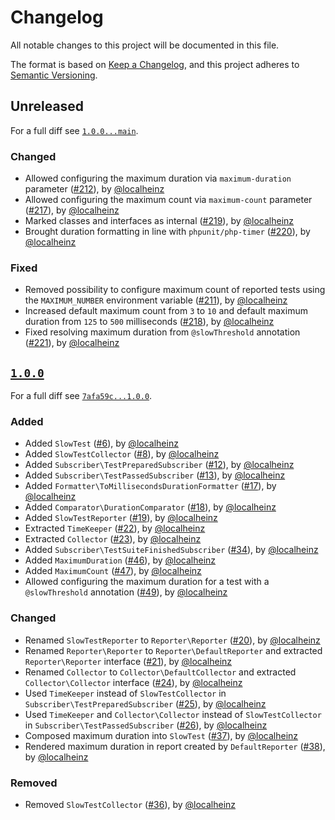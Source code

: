 # Changelog

All notable changes to this project will be documented in this file.

The format is based on [Keep a Changelog](https://keepachangelog.com/en/1.0.0/), and this project adheres to [Semantic Versioning](https://semver.org/spec/v2.0.0.html).

## Unreleased

For a full diff see [`1.0.0...main`][1.0.0...main].

### Changed

- Allowed configuring the maximum duration via `maximum-duration` parameter ([#212]), by [@localheinz]
- Allowed configuring the maximum count via `maximum-count` parameter ([#217]), by [@localheinz]
- Marked classes and interfaces as internal ([#219]), by [@localheinz]
- Brought duration formatting in line with `phpunit/php-timer` ([#220]), by [@localheinz]

### Fixed

- Removed possibility to configure maximum count of reported tests using the `MAXIMUM_NUMBER` environment variable ([#211]), by [@localheinz]
- Increased default maximum count from `3` to `10` and default maximum duration from `125` to `500` milliseconds ([#218]), by [@localheinz]
- Fixed resolving maximum duration from `@slowThreshold` annotation ([#221]), by [@localheinz]


## [`1.0.0`][1.0.0]

For a full diff see [`7afa59c...1.0.0`][7afa59c...1.0.0].

### Added

- Added `SlowTest` ([#6]), by [@localheinz]
- Added `SlowTestCollector` ([#8]), by [@localheinz]
- Added `Subscriber\TestPreparedSubscriber` ([#12]), by [@localheinz]
- Added `Subscriber\TestPassedSubscriber` ([#13]), by [@localheinz]
- Added `Formatter\ToMillisecondsDurationFormatter` ([#17]), by [@localheinz]
- Added `Comparator\DurationComparator` ([#18]), by [@localheinz]
- Added `SlowTestReporter` ([#19]), by [@localheinz]
- Extracted `TimeKeeper` ([#22]), by [@localheinz]
- Extracted `Collector` ([#23]), by [@localheinz]
- Added `Subscriber\TestSuiteFinishedSubscriber` ([#34]), by [@localheinz]
- Added `MaximumDuration` ([#46]), by [@localheinz]
- Added `MaximumCount` ([#47]), by [@localheinz]
- Allowed configuring the maximum duration for a test with a `@slowThreshold` annotation ([#49]), by [@localheinz]

### Changed

- Renamed `SlowTestReporter` to `Reporter\Reporter` ([#20]), by [@localheinz]
- Renamed `Reporter\Reporter` to `Reporter\DefaultReporter` and extracted `Reporter\Reporter` interface ([#21]), by [@localheinz]
- Renamed `Collector` to `Collector\DefaultCollector` and extracted `Collector\Collector` interface ([#24]), by [@localheinz]
- Used `TimeKeeper` instead of `SlowTestCollector` in `Subscriber\TestPreparedSubscriber` ([#25]), by [@localheinz]
- Used `TimeKeeper` and `Collector\Collector` instead of `SlowTestCollector` in `Subscriber\TestPassedSubscriber` ([#26]), by [@localheinz]
- Composed maximum duration into `SlowTest` ([#37]), by [@localheinz]
- Rendered maximum duration in report created by `DefaultReporter` ([#38]), by [@localheinz]

### Removed

- Removed `SlowTestCollector` ([#36]), by [@localheinz]

[1.0.0]: https://github.com/ergebnis/phpunit-slow-test-detector/releases/tag/1.0.0

[7afa59c...1.0.0]: https://github.com/ergebnis/phpunit-slow-test-detector/compare/7afa59c...1.0.0
[1.0.0...main]: https://github.com/ergebnis/phpunit-slow-test-detector/compare/1.0.0...main

[#6]: https://github.com/ergebnis/phpunit-slow-test-detector/pull/6
[#8]: https://github.com/ergebnis/phpunit-slow-test-detector/pull/8
[#12]: https://github.com/ergebnis/phpunit-slow-test-detector/pull/12
[#13]: https://github.com/ergebnis/phpunit-slow-test-detector/pull/13
[#17]: https://github.com/ergebnis/phpunit-slow-test-detector/pull/17
[#18]: https://github.com/ergebnis/phpunit-slow-test-detector/pull/18
[#19]: https://github.com/ergebnis/phpunit-slow-test-detector/pull/19
[#20]: https://github.com/ergebnis/phpunit-slow-test-detector/pull/20
[#21]: https://github.com/ergebnis/phpunit-slow-test-detector/pull/21
[#22]: https://github.com/ergebnis/phpunit-slow-test-detector/pull/22
[#23]: https://github.com/ergebnis/phpunit-slow-test-detector/pull/23
[#24]: https://github.com/ergebnis/phpunit-slow-test-detector/pull/24
[#25]: https://github.com/ergebnis/phpunit-slow-test-detector/pull/25
[#26]: https://github.com/ergebnis/phpunit-slow-test-detector/pull/26
[#34]: https://github.com/ergebnis/phpunit-slow-test-detector/pull/34
[#36]: https://github.com/ergebnis/phpunit-slow-test-detector/pull/36
[#37]: https://github.com/ergebnis/phpunit-slow-test-detector/pull/37
[#38]: https://github.com/ergebnis/phpunit-slow-test-detector/pull/38
[#46]: https://github.com/ergebnis/phpunit-slow-test-detector/pull/46
[#47]: https://github.com/ergebnis/phpunit-slow-test-detector/pull/47
[#49]: https://github.com/ergebnis/phpunit-slow-test-detector/pull/49
[#211]: https://github.com/ergebnis/phpunit-slow-test-detector/pull/211
[#212]: https://github.com/ergebnis/phpunit-slow-test-detector/pull/212
[#217]: https://github.com/ergebnis/phpunit-slow-test-detector/pull/217
[#218]: https://github.com/ergebnis/phpunit-slow-test-detector/pull/218
[#219]: https://github.com/ergebnis/phpunit-slow-test-detector/pull/219
[#220]: https://github.com/ergebnis/phpunit-slow-test-detector/pull/220
[#221]: https://github.com/ergebnis/phpunit-slow-test-detector/pull/221

[@localheinz]: https://github.com/localheinz
